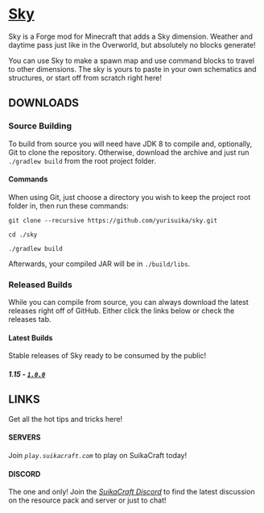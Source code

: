 # [Sky](http://suikacraft.com)

Sky is a Forge mod for Minecraft that adds a Sky dimension. Weather and daytime pass just like in the Overworld, but absolutely no blocks generate!

You can use Sky to make a spawn map and use command blocks to travel to other dimensions. The sky is yours to paste in your own schematics and structures, or start off from scratch right here!

## DOWNLOADS

### Source Building

To build from source you will need have JDK 8  to compile and, optionally, Git to clone the repository. Otherwise, download the archive and just run `./gradlew build` from the root project folder.

#### Commands

When using Git, just choose a directory you wish to keep the project root folder in, then run these commands:

```shell script
git clone --recursive https://github.com/yurisuika/sky.git

cd ./sky

./gradlew build
```

Afterwards, your compiled JAR will be in `./build/libs`.

### Released Builds

While you can compile from source, you can always download the latest releases right off of GitHub. Either click the links below or check the releases tab.

#### Latest Builds

Stable releases of Sky ready to be consumed by the public!

##### 1.15 - [*`1.0.0`*](https://github.com/yurisuika/Sky/releases/download/1.0.0/sky-1.15.2-1.0.0.jar)

## LINKS

Get all the hot tips and tricks here!

#### SERVERS

Join *`play.suikacraft.com`* to play on SuikaCraft today!

#### DISCORD

The one and only! Join the *[SuikaCraft Discord](https://discord.gg/0zdNEkQle7Qg9C1H)* to find the latest discussion on the resource pack and server or just to chat!
